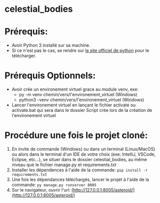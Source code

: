 # celestial_bodies
# Prérequis: 
- Avoir Python 3 installé sur sa machine. 
- Si ce n'est pas le cas, se rendre sur [le site officiel de python](https://www.python.org/downloads/) pour le télécharger.

# Prérequis Optionnels: 
- Avoir crée un environement virtuel grace au module venv, exe: 
  -  py -m venv chemin/vers/l'environement_virtuel (Windows)
  -  python3 -venv chemin/vers/l'environement_virtuel (Windows)
- Lancer l'environement virtuel en lançant le fichier activate ou activate.bat qui sera dans le dossier Script crée lors de la création de l'environement virtuel

# Procédure une fois le projet cloné:
1. En invite de commande (Windows) ou dans un terminal (Linux/MacOS) ou alors dans le terminal d'un IDE de votre choix (exe: IntelliJ, VSCode, Eclipse, etc...), se situer dans le dossier celestial_bodies, au même niveau que le fichier manage.py et requirements.txt
2. Installer les dépendences à l'aide de la commande: ```pip install -r requirements.txt```
3. Une fois les dépendances téléchargés, lancer le projet à l'aide de la commande: ```py manage.py runserver 8005```
4. Sur le navigateur, ouvrir l'url: [http://127.0.0.1:8005/asteroid/](http://127.0.0.1:8005/asteroid/)
